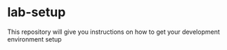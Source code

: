 # lab-setup
This repository will give you instructions on how to get your development environment setup
